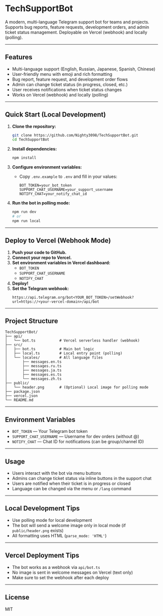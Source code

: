 # TechSupportBot

A modern, multi-language Telegram support bot for teams and projects. Supports bug reports, feature requests, development orders, and admin ticket status management. Deployable on Vercel (webhook) and locally (polling).

---

## Features
- Multi-language support (English, Russian, Japanese, Spanish, Chinese)
- User-friendly menu with emoji and rich formatting
- Bug report, feature request, and development order flows
- Admin can change ticket status (in progress, closed, etc.)
- User receives notifications when ticket status changes
- Works on Vercel (webhook) and locally (polling)

---

## Quick Start (Local Development)

1. **Clone the repository:**
   ```bash
   git clone https://github.com/Nighty3098/TechSupportBot.git
   cd TechSupportBot
   ```

2. **Install dependencies:**
   ```bash
   npm install
   ```

3. **Configure environment variables:**
   - Copy `.env.example` to `.env` and fill in your values:
     ```env
     BOT_TOKEN=your_bot_token
     SUPPORT_CHAT_USERNAME=your_support_username
     NOTIFY_CHAT=your_notify_chat_id
     ```

4. **Run the bot in polling mode:**
   ```bash
   npm run dev
   # or
   npm run local
   ```

---

## Deploy to Vercel (Webhook Mode)

1. **Push your code to GitHub.**
2. **Connect your repo to Vercel.**
3. **Set environment variables in Vercel dashboard:**
   - `BOT_TOKEN`
   - `SUPPORT_CHAT_USERNAME`
   - `NOTIFY_CHAT`
4. **Deploy!**
5. **Set the Telegram webhook:**
   ```
   https://api.telegram.org/bot<YOUR_BOT_TOKEN>/setWebhook?url=https://<your-vercel-domain>/api/bot
   ```

---

## Project Structure

```
TechSupportBot/
├── api/
│   └── bot.ts           # Vercel serverless handler (webhook)
├── src/
│   ├── bot.ts           # Main bot logic
│   ├── local.ts         # Local entry point (polling)
│   └── locales/         # All language files
│       ├── messages.en.ts
│       ├── messages.ru.ts
│       ├── messages.ja.ts
│       ├── messages.es.ts
│       └── messages.zh.ts
├── public/
│   └── header.png       # (Optional) Local image for polling mode
├── package.json
├── vercel.json
└── README.md
```

---

## Environment Variables
- `BOT_TOKEN` — Your Telegram bot token
- `SUPPORT_CHAT_USERNAME` — Username for dev orders (without @)
- `NOTIFY_CHAT` — Chat ID for notifications (can be group/channel ID)

---

## Usage
- Users interact with the bot via menu buttons
- Admins can change ticket status via inline buttons in the support chat
- Users are notified when their ticket is in progress or closed
- Language can be changed via the menu or `/lang` command

---

## Local Development Tips
- Use polling mode for local development
- The bot will send a welcome image only in local mode (if `public/header.png` exists)
- All formatting uses HTML (`parse_mode: 'HTML'`)

---

## Vercel Deployment Tips
- The bot works as a webhook via `api/bot.ts`
- No image is sent in welcome messages on Vercel (text only)
- Make sure to set the webhook after each deploy

---

## License
MIT
